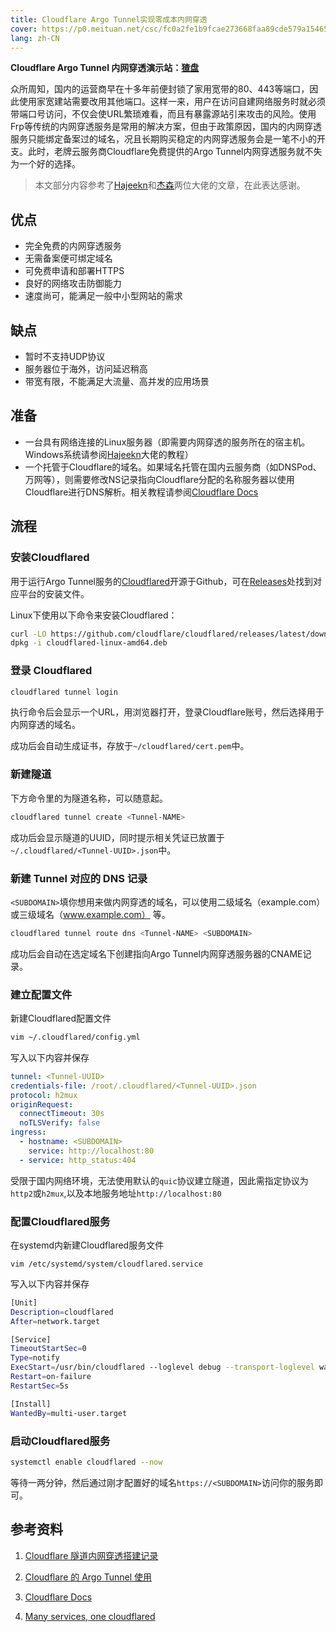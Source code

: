 ```yaml
---
title: Cloudflare Argo Tunnel实现零成本内网穿透 
cover: https://p0.meituan.net/csc/fc0a2fe1b9fcae273668faa89cde579a15465.png
lang: zh-CN
---
```


**Cloudflare Argo Tunnel 内网穿透演示站：[猹盘](https://ed.tcea.top/)**

众所周知，国内的运营商早在十多年前便封锁了家用宽带的80、443等端口，因此使用家宽建站需要改用其他端口。这样一来，用户在访问自建网络服务时就必须带端口号访问，不仅会使URL繁琐难看，而且有暴露源站引来攻击的风险。使用Frp等传统的内网穿透服务是常用的解决方案，但由于政策原因，国内的内网穿透服务只能绑定备案过的域名，况且长期购买稳定的内网穿透服务会是一笔不小的开支。此时，老牌云服务商Cloudflare免费提供的Argo Tunnel内网穿透服务就不失为一个好的选择。

<!--more-->
> 本文部分内容参考了[Hajeekn](https://blog.slqwq.cn/2021/posts/fktz6u/index.html)和[杰森](https://johnrosen1.com/2022/04/19/cloudflare/)两位大佬的文章，在此表达感谢。
## 优点

- 完全免费的内网穿透服务
- 无需备案便可绑定域名
- 可免费申请和部署HTTPS
- 良好的网络攻击防御能力
- 速度尚可，能满足一般中小型网站的需求

## 缺点

- 暂时不支持UDP协议
- 服务器位于海外，访问延迟稍高
- 带宽有限，不能满足大流量、高并发的应用场景

## 准备

- 一台具有网络连接的Linux服务器（即需要内网穿透的服务所在的宿主机。Windows系统请参阅[Hajeekn](https://blog.slqwq.cn/2021/posts/fktz6u/index.html)大佬的教程）
- 一个托管于Cloudflare的域名。如果域名托管在国内云服务商（如DNSPod、万网等），则需要修改NS记录指向Cloudflare分配的名称服务器以使用Cloudflare进行DNS解析。相关教程请参阅[Cloudflare Docs](https://developers.cloudflare.com/fundamentals/get-started/setup/)

## 流程

### 安装Cloudflared

用于运行Argo Tunnel服务的[Cloudflared](https://github.com/cloudflare/cloudflared/)开源于Github，可在[Releases](https://github.com/cloudflare/cloudflared/releases)处找到对应平台的安装文件。

Linux下使用以下命令来安装Cloudflared：

```bash
curl -LO https://github.com/cloudflare/cloudflared/releases/latest/download/cloudflared-linux-amd64.deb
dpkg -i cloudflared-linux-amd64.deb
```

### 登录 Cloudflared
```bash
cloudflared tunnel login
```

执行命令后会显示一个URL，用浏览器打开，登录Cloudflare账号，然后选择用于内网穿透的域名。

成功后会自动生成证书，存放于`~/cloudflared/cert.pem`中。

### 新建隧道

下方命令里的<Tunnel-NAME>为隧道名称，可以随意起。

```bash
cloudflared tunnel create <Tunnel-NAME>
```

成功后会显示隧道的UUID，同时提示相关凭证已放置于`~/.cloudflared/<Tunnel-UUID>.json`中。

### 新建 Tunnel 对应的 DNS 记录

`<SUBDOMAIN>`填你想用来做内网穿透的域名，可以使用二级域名（example.com）或三级域名（www.example.com） 等。

```bash
cloudflared tunnel route dns <Tunnel-NAME> <SUBDOMAIN>
```

成功后会自动在选定域名下创建指向Argo Tunnel内网穿透服务器的CNAME记录。

### 建立配置文件

新建Cloudflared配置文件

```bash
vim ~/.cloudflared/config.yml
```

写入以下内容并保存

```yaml
tunnel: <Tunnel-UUID>
credentials-file: /root/.cloudflared/<Tunnel-UUID>.json
protocol: h2mux
originRequest:
  connectTimeout: 30s
  noTLSVerify: false
ingress:
  - hostname: <SUBDOMAIN>
    service: http://localhost:80
  - service: http_status:404
```

受限于国内网络环境，无法使用默认的`quic`协议建立隧道，因此需指定协议为`http2`或`h2mux`,以及本地服务地址`http://localhost:80`

### 配置Cloudflared服务

在systemd内新建Cloudflared服务文件

`vim /etc/systemd/system/cloudflared.service`

写入以下内容并保存

```bash
[Unit]
Description=cloudflared
After=network.target

[Service]
TimeoutStartSec=0
Type=notify
ExecStart=/usr/bin/cloudflared --loglevel debug --transport-loglevel warn --config /root/.cloudflared/config.yml tunnel run <Tunnel-NAME>
Restart=on-failure
RestartSec=5s

[Install]
WantedBy=multi-user.target
```

### 启动Cloudflared服务
```bash
systemctl enable cloudflared --now
```

等待一两分钟，然后通过刚才配置好的域名`https://<SUBDOMAIN>`访问你的服务即可。

## 参考资料

1. [Cloudflare 隧道内网穿透搭建记录](https://johnrosen1.com/2022/04/19/cloudflare/)

1. [Cloudflare 的 Argo Tunnel 使用](https://blog.slqwq.cn/2021/posts/fktz6u/index.html)

1. [Cloudflare Docs](https://developers.cloudflare.com/cloudflare-one/connections/connect-apps/)

1.  [Many services, one cloudflared](https://blog.cloudflare.com/many-services-one-cloudflared/)
